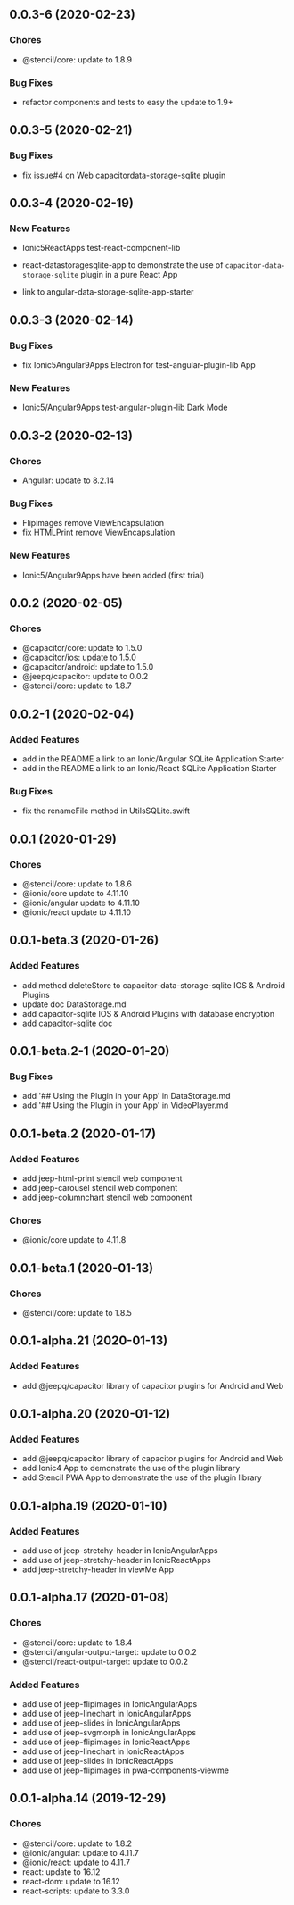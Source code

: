 ## 0.0.3-6 (2020-02-23)

### Chores
* @stencil/core: update to 1.8.9 

### Bug Fixes

* refactor components and tests to easy the update to 1.9+

## 0.0.3-5 (2020-02-21)

### Bug Fixes

* fix issue#4 on Web capacitordata-storage-sqlite plugin

## 0.0.3-4 (2020-02-19)

### New Features

* Ionic5ReactApps test-react-component-lib 

* react-datastoragesqlite-app to demonstrate the use of ```capacitor-data-storage-sqlite``` plugin in a pure React App

* link to angular-data-storage-sqlite-app-starter


## 0.0.3-3 (2020-02-14)

### Bug Fixes

* fix Ionic5Angular9Apps Electron for test-angular-plugin-lib App

### New Features

* Ionic5/Angular9Apps test-angular-plugin-lib Dark Mode


## 0.0.3-2 (2020-02-13)

### Chores
* Angular: update to 8.2.14

### Bug Fixes

* Flipimages remove ViewEncapsulation
* fix HTMLPrint remove ViewEncapsulation

### New Features

* Ionic5/Angular9Apps have been added (first trial)

## 0.0.2 (2020-02-05)

### Chores
* @capacitor/core: update to 1.5.0 
* @capacitor/ios: update to 1.5.0 
* @capacitor/android: update to 1.5.0 
* @jeepq/capacitor: update to 0.0.2
* @stencil/core: update to 1.8.7 

## 0.0.2-1 (2020-02-04)

### Added Features

* add in the README a link to an Ionic/Angular SQLite Application Starter
* add in the README a link to an Ionic/React SQLite Application Starter

### Bug Fixes

* fix the renameFile method in UtilsSQLite.swift

## 0.0.1 (2020-01-29)

### Chores
* @stencil/core: update to 1.8.6 
* @ionic/core update to 4.11.10 
* @ionic/angular update to 4.11.10 
* @ionic/react update to 4.11.10 

## 0.0.1-beta.3 (2020-01-26)

### Added Features

* add method deleteStore to capacitor-data-storage-sqlite IOS & Android Plugins
* update doc DataStorage.md
* add capacitor-sqlite IOS & Android Plugins with database encryption
* add capacitor-sqlite doc 

## 0.0.1-beta.2-1 (2020-01-20)

### Bug Fixes

* add '## Using the Plugin in your App' in DataStorage.md
* add '## Using the Plugin in your App' in VideoPlayer.md

## 0.0.1-beta.2 (2020-01-17)

### Added Features

* add jeep-html-print stencil web component
* add jeep-carousel stencil web component
* add jeep-columnchart stencil web component

### Chores
* @ionic/core update to 4.11.8 

## 0.0.1-beta.1 (2020-01-13)

### Chores

* @stencil/core: update to 1.8.5 

## 0.0.1-alpha.21 (2020-01-13)

### Added Features

* add @jeepq/capacitor library of capacitor plugins for Android and Web


## 0.0.1-alpha.20 (2020-01-12)

### Added Features

* add @jeepq/capacitor library of capacitor plugins for Android and Web
* add Ionic4 App to demonstrate the use of the plugin library
* add Stencil PWA App to demonstrate the use of the plugin library 


## 0.0.1-alpha.19 (2020-01-10)

### Added Features

* add use of jeep-stretchy-header in IonicAngularApps
* add use of jeep-stretchy-header in IonicReactApps
* add jeep-stretchy-header in viewMe App


## 0.0.1-alpha.17 (2020-01-08)

### Chores

* @stencil/core: update to 1.8.4 
* @stencil/angular-output-target: update to 0.0.2
* @stencil/react-output-target: update to 0.0.2

### Added Features

* add use of jeep-flipimages in IonicAngularApps
* add use of jeep-linechart in IonicAngularApps
* add use of jeep-slides in IonicAngularApps
* add use of jeep-svgmorph in IonicAngularApps
* add use of jeep-flipimages in IonicReactApps
* add use of jeep-linechart in IonicReactApps
* add use of jeep-slides in IonicReactApps
* add use of jeep-flipimages in pwa-components-viewme


## 0.0.1-alpha.14 (2019-12-29)

### Chores

* @stencil/core: update to 1.8.2 
* @ionic/angular: update to 4.11.7
* @ionic/react: update to 4.11.7
* react: update to 16.12
* react-dom: update to 16.12
* react-scripts: update to 3.3.0



